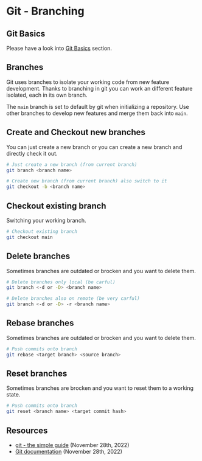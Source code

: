 # Git - Branching
## Git Basics
Please have a look into [Git Basics](?path=src/docs/git/basics.md) section.

## Branches
Git uses branches to isolate your working code from new feature development. Thanks to branching in git you can work an different feature isolated, each in its own branch.

The `main` branch is set to default by git when initializing a repository. Use other branches to develop new features and merge them back into `main`.

## Create and Checkout new branches
You can just create a new branch or you can create a new branch and directly check it out.
```sh
# Just create a new branch (from current branch)
git branch <branch name>

# Create new branch (from current branch) also switch to it
git checkout -b <branch name>
```

## Checkout existing branch 
Switching your working branch.
```sh
# Checkout existing branch
git checkout main
```

## Delete branches
Sometimes branches are outdated or brocken and you want to delete them.
```sh
# Delete branches only local (be carful)
git branch <-d or -D> <branch name>

# Delete branches also on remote (be very carful)
git branch <-d or -D> -r <branch name>
```

## Rebase branches
Sometimes branches are outdated or brocken and you want to delete them.
```sh
# Push commits onto branch
git rebase <target branch> <source branch>
```

## Reset branches
Sometimes branches are brocken and you want to reset them to a working state.
```sh
# Push commits onto branch
git reset <branch name> <target commit hash>
```

## Resources
- [git - the simple guide](https://rogerdudler.github.io/git-guide/) (November 28th, 2022)
- [Git documentation](https://git-scm.com/docs/git-branch) (November 28th, 2022)
